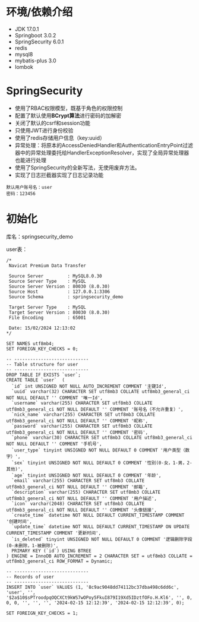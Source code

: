 # 环境/依赖介绍

+ JDK 17.0.1
+ Springboot 3.0.2
+ SpringSecurity 6.0.1
+ redis
+ mysql8
+ mybatis-plus 3.0
+ lombok



# SpringSecurity

+ 使用了RBAC权限模型，既基于角色的权限控制
+ 配置了默认使用**BCrypt算法**进行密码的加解密
+ 关闭了默认的csrf和session功能
+ 只使用JWT进行身份校验
+ 使用了redis存储用户信息（key:uuid）
+ 异常处理：将原本的AccessDeniedHandler和AuthenticationEntryPoint过滤器中的异常处理委托给HandlerExceptionResolver，实现了全局异常处理器也能进行处理
+ 使用了SpringSecurity的全新写法，无使用废弃方法。
+ 实现了日志拦截器实现了日志记录功能

```
默认用户账号名：user
密码：123456
```



# 初始化

库名：springsecurity_demo

user表：

```
/*
 Navicat Premium Data Transfer

 Source Server         : MySQL8.0.30
 Source Server Type    : MySQL
 Source Server Version : 80030 (8.0.30)
 Source Host           : 127.0.0.1:3306
 Source Schema         : springsecurity_demo

 Target Server Type    : MySQL
 Target Server Version : 80030 (8.0.30)
 File Encoding         : 65001

 Date: 15/02/2024 12:13:02
*/

SET NAMES utf8mb4;
SET FOREIGN_KEY_CHECKS = 0;

-- ----------------------------
-- Table structure for user
-- ----------------------------
DROP TABLE IF EXISTS `user`;
CREATE TABLE `user`  (
  `id` int UNSIGNED NOT NULL AUTO_INCREMENT COMMENT '主键Id',
  `uuid` varchar(32) CHARACTER SET utf8mb3 COLLATE utf8mb3_general_ci NOT NULL DEFAULT '' COMMENT '唯一Id',
  `username` varchar(255) CHARACTER SET utf8mb3 COLLATE utf8mb3_general_ci NOT NULL DEFAULT '' COMMENT '账号名（不允许重复）',
  `nick_name` varchar(255) CHARACTER SET utf8mb3 COLLATE utf8mb3_general_ci NOT NULL DEFAULT '' COMMENT '昵称',
  `password` varchar(255) CHARACTER SET utf8mb3 COLLATE utf8mb3_general_ci NOT NULL DEFAULT '' COMMENT '密码',
  `phone` varchar(30) CHARACTER SET utf8mb3 COLLATE utf8mb3_general_ci NOT NULL DEFAULT '' COMMENT '手机号',
  `user_type` tinyint UNSIGNED NOT NULL DEFAULT 0 COMMENT '用户类型（数字）',
  `sex` tinyint UNSIGNED NOT NULL DEFAULT 0 COMMENT '性别(0-女，1-男，2-其他)',
  `age` tinyint UNSIGNED NOT NULL DEFAULT 0 COMMENT '年龄',
  `email` varchar(255) CHARACTER SET utf8mb3 COLLATE utf8mb3_general_ci NOT NULL DEFAULT '' COMMENT '邮箱',
  `description` varchar(255) CHARACTER SET utf8mb3 COLLATE utf8mb3_general_ci NOT NULL DEFAULT '' COMMENT '用户描述',
  `icon` varchar(2048) CHARACTER SET utf8mb3 COLLATE utf8mb3_general_ci NOT NULL DEFAULT '' COMMENT '头像链接',
  `create_time` datetime NOT NULL DEFAULT CURRENT_TIMESTAMP COMMENT '创建时间',
  `update_time` datetime NOT NULL DEFAULT CURRENT_TIMESTAMP ON UPDATE CURRENT_TIMESTAMP COMMENT '更新时间',
  `is_deleted` tinyint UNSIGNED NOT NULL DEFAULT 0 COMMENT '逻辑删除字段(0-未删除，1-被删除)',
  PRIMARY KEY (`id`) USING BTREE
) ENGINE = InnoDB AUTO_INCREMENT = 2 CHARACTER SET = utf8mb3 COLLATE = utf8mb3_general_ci ROW_FORMAT = Dynamic;

-- ----------------------------
-- Records of user
-- ----------------------------
INSERT INTO `user` VALUES (1, '8c9ac9048dd74112bc37dba498c6dd6c', 'user', '', '$2a$10$sPTroodpqOQCXCt9kWS7wOPoy5FkuI879I19Xd5IDztfOFo.H.Kl6', '', 0, 0, 0, '', '', '', '2024-02-15 12:12:39', '2024-02-15 12:12:39', 0);

SET FOREIGN_KEY_CHECKS = 1;

```

